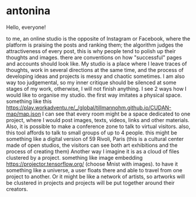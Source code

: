 # antonina
Hello, everyone!

to me, an online studio is the opposite of Instagram or Facebook, where the platform is praising the posts and ranking them; the algorithm judges the attractiveness of every post, this is why people tend to polish up their thoughts and images. there are conventions on how "successful" pages and accounts should look like.
My studio is a place where I leave traces of thoughts, work in several directions at the same time, and the process of developing ideas and projects is messy and chaotic sometimes. I am also way too judgemental, so my inner critique should be silenced at some stages of my work, otherwise, I will not finish anything.
I see 2 ways how I would like to organise my studio.
the first way imitates a physical space. something like this https://play.workadventu.re/_/global/tillmannohm.github.io/CUDAN-map/map.json
I can see that every room might be a space dedicated to one project, where I would post images, texts, videos, links and other materials. Also, it is possible to make a conference zone to talk to virtual visitors. also, this tool affords to talk to small groups of up to 4 people. this might be something like a digital version of 59 Rivoli, Paris (this is a cultural center made of open studios, the visitors can see both art exhibitions and the process of creating them)
Another way I imagine it is as a cloud of files clustered by a project. something like image embedding https://projector.tensorflow.org/ (choose Mnist with images). to have it something like a universe, a user floats there and able to travel from one project to another. Or it might be like a network of artists, so artworks will be clustered in projects and projects will be put together around their creators.
